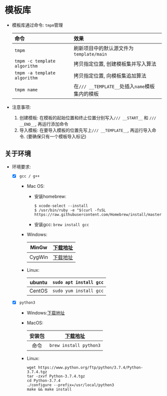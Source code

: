 # 模板库

- 模板库通过命令: `tmpm`管理

  | 命令 | 效果 |
  |:---|:---|
  | `tmpm` | 刷新项目中的默认源文件为`template/main` |
  | `tmpm -c template algorithm` |拷贝指定位置, 创建模板集并写入算法|
  | `tmpm -a template algorithm` |拷贝指定位置, 向模板集追加算法|
  | `tmpm name`| 在`/// __TEMPLATE__`处插入`name`模板集内的模板 |

- 注意事项:

  1. 创建模板: 在模板的起始位置和终止位置分别写入`/// __START__` 和 `/// __END__`, 再运行添加命令
  2. 导入模板: 在要导入模板的位置先写上`/// __TEMPLATE__`, 再运行导入命令. (要确保只有一个模板导入标记)

## 关于环境

- 环境要求:
  - [x] `gcc / g++`
    
    - Mac OS: 
        
        - 安装homebrew: 
            ```shell script
            $ xcode-select --install
            $ /usr/bin/ruby -e "$(curl -fsSL https://raw.githubusercontent.com/Homebrew/install/master/install)"
            ```  
        - 安装gcc: `brew install gcc`
    - Windows:
    
      | MinGw | [下载地址](https://osdn.net/projects/mingw/downloads/68260/mingw-get-setup.exe/) |
      | :-----: | :-----: |
      | CygWin | [下载地址](https://cygwin.com/setup-x86_64.exe) |
    - Linux: 
    
      | ubuntu | `sudo apt install gcc` |
      | :-----: | :-----: |
      | CentOS | `sudo yum install gcc` |  
  - [x] `python3`
    
    - Windows:[下载地址](https://www.python.org/downloads/)
    - MacOS: 
    
      | 安装包 | [下载地址](https://www.python.org/ftp/python/3.7.4/python-3.7.4-macosx10.9.pkg) |
      | :-----: | :-----: |
      | 命令 | `brew install python3` |
    - Linux: 
      ```shell script
      wget https://www.python.org/ftp/python/3.7.4/Python-3.7.4.tgz
      tar -zxvf Python-3.7.4.tgz
      cd Python-3.7.4
      ./configure --prefix=/usr/local/python3
      make && make install
      ```